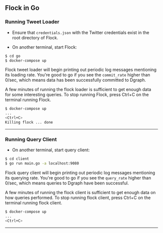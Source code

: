## Flock in Go

### Running Tweet Loader

- Ensure that `credentials.json` with the Twitter credentials exist in the root directory of Flock.

- On another terminal, start Flock:

```sh
$ cd go
$ docker-compose up
```

Flock tweet loader will begin printing out periodic log messages mentioning its
loading rate. You're good to go if you see the `commit_rate` higher
than 0/sec, which means data has been successfully committed to
Dgraph.

A few minutes of running the flock loader is sufficient to get enough data for
some interesting queries. To stop running Flock, press Ctrl+C on the
terminal running Flock.

```sh
$ docker-compose up
...
<Ctrl+C>
Killing flock ... done
```

---

### Running Query Client

- On another terminal, start query client:

```sh
$ cd client
$ go run main.go -a localhost:9080
```

Flock query client will begin printing out periodic log messages mentioning its
querying rate. You're good to go if you see the `query_rate` higher
than 0/sec, which means queries to Dgraph have been successful.

A few minutes of running the flock client is sufficient to get
enough data on how queries performed. To stop running flock client,
press Ctrl+C on the terminal running flock client.

```sh
$ docker-compose up
...
<Ctrl+C>
```

---
